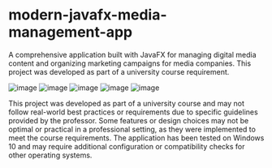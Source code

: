 # modern-javafx-media-management-app

A comprehensive application built with JavaFX for managing digital media content and organizing marketing campaigns for media companies. This project was developed as part of a university course requirement.

![image](https://github.com/fkuser4/modern-javafx-media-management-app/assets/73310507/6705b664-5ff5-4c2d-ad1b-ff09c69cec78)
![image](https://github.com/fkuser4/modern-javafx-media-management-app/assets/73310507/f2170129-758c-4a38-8e37-39c1398f3024)
![image](https://github.com/fkuser4/modern-javafx-media-management-app/assets/73310507/272a2135-6ae6-4ab3-87ba-a6423f72a097)
![image](https://github.com/fkuser4/modern-javafx-media-management-app/assets/73310507/2a92e47a-b55c-4a78-ba27-85a6743b3e05)
![image](https://github.com/fkuser4/modern-javafx-media-management-app/assets/73310507/01bb5746-4426-4d41-a5eb-6d9c2ecb463c)

This project was developed as part of a university course and may not follow real-world best practices or requirements due to specific guidelines provided by the professor.
Some features or design choices may not be optimal or practical in a professional setting, as they were implemented to meet the course requirements.
The application has been tested on Windows 10 and may require additional configuration or compatibility checks for other operating systems.

